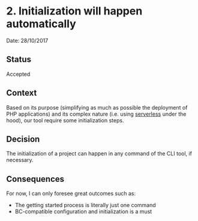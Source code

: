 # 2. Initialization will happen automatically

Date: 28/10/2017

## Status

Accepted

## Context

Based on its purpose (simplifying as much as possible the deployment of PHP applications) and its complex nature (i.e. 
using [serverless](https://github.com/serverless/serverless) under the hood), our tool require some initialization
steps.

## Decision

The initialization of a project can happen in any command of the CLI tool, if necessary.

## Consequences

For now, I can only foresee great outcomes such as:
- The getting started process is literally just one command
- BC-compatible configuration and initialization is a must
